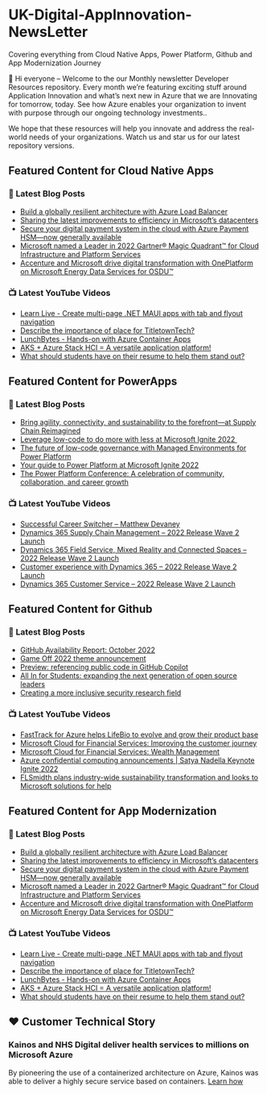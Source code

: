 # UK-Digital-AppInnovation-NewsLetter

Covering everything from Cloud Native Apps, Power Platform, Github and App Modernization Journey

👋 Hi everyone – Welcome to the our Monthly newsletter Developer Resources repository. Every month we’re featuring exciting stuff around Application Innovation and what’s next new in Azure that we are Innovating for tomorrow, today. See how Azure enables your organization to invent with purpose through our ongoing technology investments..


We hope that these resources will help you innovate and address the real-world needs of your organizations. Watch us and star us for our latest repository versions.

## Featured Content for Cloud Native Apps


### 📝 Latest Blog Posts

    
<!-- BLOGCNA:START -->
- [Build a globally resilient architecture with Azure Load Balancer](https://azure.microsoft.com/blog/build-a-globally-resilient-architecture-with-azure-load-balancer-2/)
- [Sharing the latest improvements to efficiency in Microsoft’s datacenters](https://azure.microsoft.com/blog/sharing-the-latest-improvements-to-efficiency-in-microsoft-s-datacenters/)
- [Secure your digital payment system in the cloud with Azure Payment HSM—now generally available](https://azure.microsoft.com/blog/secure-your-digital-payment-system-in-the-cloud-with-azure-payment-hsm-now-generally-available/)
- [Microsoft named a Leader in 2022 Gartner® Magic Quadrant™ for Cloud Infrastructure and Platform Services](https://azure.microsoft.com/blog/microsoft-named-a-leader-in-2022-gartner-magic-quadrant-for-cloud-infrastructure-and-platform-services/)
- [Accenture and Microsoft drive digital transformation with OnePlatform on Microsoft Energy Data Services for OSDU™](https://azure.microsoft.com/blog/accenture-and-microsoft-drive-digital-transformation-with-oneplatform-on-microsoft-energy-data-services-for-osdu/)
<!-- BLOGCNA:END -->

### 📺 Latest YouTube Videos

 
<!-- YOUTUBECNA:START -->
- [Learn Live - Create multi-page .NET MAUI apps with tab and flyout navigation](https://www.youtube.com/watch?v=7ZeZD-iJFQw)
- [Describe the importance of place for TitletownTech?](https://www.youtube.com/watch?v=u-PpG7zXaN4)
- [LunchBytes - Hands-on with Azure Container Apps](https://www.youtube.com/watch?v=OXA4pi5i740)
- [AKS + Azure Stack HCI = A versatile application platform!](https://www.youtube.com/watch?v=1d4tvqbTo3M)
- [What should students have on their resume to help them stand out?](https://www.youtube.com/watch?v=zmd-SR1teJU)
<!-- YOUTUBECNA:END -->

##  Featured Content for PowerApps
### 📝 Latest Blog Posts
<!-- BLOGPOWER:START -->
- [Bring agility, connectivity, and sustainability to the forefront—at Supply Chain Reimagined](https://cloudblogs.microsoft.com/dynamics365/bdm/2022/10/27/bring-agility-connectivity-and-sustainability-to-the-forefront-at-supply-chain-reimagined/)
- [Leverage low-code to do more with less at Microsoft Ignite 2022 ](https://cloudblogs.microsoft.com/powerplatform/2022/10/12/leverage-low-code-to-do-more-with-less-at-microsoft-ignite-2022/)
- [The future of low-code governance with Managed Environments for Power Platform](https://cloudblogs.microsoft.com/powerplatform/2022/10/12/the-future-of-low-code-governance-with-managed-environments-for-power-platform/)
- [Your guide to Power Platform at Microsoft Ignite 2022](https://cloudblogs.microsoft.com/powerplatform/2022/10/05/your-guide-to-power-platform-at-microsoft-ignite-2022/)
- [The Power Platform Conference: A celebration of community, collaboration, and career growth](https://cloudblogs.microsoft.com/powerplatform/2022/09/20/the-power-platform-conference-a-celebration-of-community-collaboration-and-career-growth/)
<!-- BLOGPOWER:END -->
 ### 📺 Latest YouTube Videos
    
<!-- YOUTUBEPOWER:START -->
- [Successful Career Switcher – Matthew Devaney](https://www.youtube.com/watch?v=o-dIRVcciTs)
- [Dynamics 365 Supply Chain Management – 2022 Release Wave 2 Launch](https://www.youtube.com/watch?v=uLHTyCwu6z8)
- [Dynamics 365 Field Service, Mixed Reality and Connected Spaces – 2022 Release Wave 2 Launch](https://www.youtube.com/watch?v=sB_k0Tpok60)
- [Customer experience with Dynamics 365 – 2022 Release Wave 2 Launch](https://www.youtube.com/watch?v=Bt259-mywFU)
- [Dynamics 365 Customer Service – 2022 Release Wave 2 Launch](https://www.youtube.com/watch?v=LUMsRutA77c)
<!-- YOUTUBEPOWER:END -->

##  Featured Content for Github
### 📝 Latest Blog Posts
<!-- BLOGGITHUB:START -->
- [GitHub Availability Report: October 2022](https://github.blog/2022-11-02-github-availability-report-october-2022/)
- [Game Off 2022 theme announcement](https://github.blog/2022-11-01-game-off-2022-theme-announcement/)
- [Preview: referencing public code in GitHub Copilot](https://github.blog/2022-11-01-preview-referencing-public-code-in-github-copilot/)
- [All In for Students: expanding the next generation of open source leaders](https://github.blog/2022-11-01-all-in-for-students-expanding-the-next-generation-of-open-source-leaders/)
- [Creating a more inclusive security research field](https://github.blog/2022-10-31-creating-a-more-inclusive-security-research-field/)
<!-- BLOGGITHUB:END -->
### 📺 Latest YouTube Videos
<!-- YOUTUBEGITHUB:START -->
- [FastTrack for Azure helps LifeBio to evolve and grow their product base](https://www.youtube.com/watch?v=2dmzv4R_Kls)
- [Microsoft Cloud for Financial Services: Improving the customer journey](https://www.youtube.com/watch?v=CjUbQe1ys0c)
- [Microsoft Cloud for Financial Services: Wealth Management](https://www.youtube.com/watch?v=5JW9F8g7_6s)
- [Azure confidential computing announcements | Satya Nadella Keynote Ignite 2022](https://www.youtube.com/watch?v=ulNtbG_EZUI)
- [FLSmidth plans industry-wide sustainability transformation and looks to Microsoft solutions for help](https://www.youtube.com/watch?v=V5Br8Xv4BNE)
<!-- YOUTUBEGITHUB:END -->
##  Featured Content for App Modernization
### 📝 Latest Blog Posts
<!-- BLOGAPPMOD:START -->
- [Build a globally resilient architecture with Azure Load Balancer](https://azure.microsoft.com/blog/build-a-globally-resilient-architecture-with-azure-load-balancer-2/)
- [Sharing the latest improvements to efficiency in Microsoft’s datacenters](https://azure.microsoft.com/blog/sharing-the-latest-improvements-to-efficiency-in-microsoft-s-datacenters/)
- [Secure your digital payment system in the cloud with Azure Payment HSM—now generally available](https://azure.microsoft.com/blog/secure-your-digital-payment-system-in-the-cloud-with-azure-payment-hsm-now-generally-available/)
- [Microsoft named a Leader in 2022 Gartner® Magic Quadrant™ for Cloud Infrastructure and Platform Services](https://azure.microsoft.com/blog/microsoft-named-a-leader-in-2022-gartner-magic-quadrant-for-cloud-infrastructure-and-platform-services/)
- [Accenture and Microsoft drive digital transformation with OnePlatform on Microsoft Energy Data Services for OSDU™](https://azure.microsoft.com/blog/accenture-and-microsoft-drive-digital-transformation-with-oneplatform-on-microsoft-energy-data-services-for-osdu/)
<!-- BLOGAPPMOD:END -->
### 📺 Latest YouTube Videos
<!-- YOUTUBEAPPMOD:START -->
- [Learn Live - Create multi-page .NET MAUI apps with tab and flyout navigation](https://www.youtube.com/watch?v=7ZeZD-iJFQw)
- [Describe the importance of place for TitletownTech?](https://www.youtube.com/watch?v=u-PpG7zXaN4)
- [LunchBytes - Hands-on with Azure Container Apps](https://www.youtube.com/watch?v=OXA4pi5i740)
- [AKS + Azure Stack HCI = A versatile application platform!](https://www.youtube.com/watch?v=1d4tvqbTo3M)
- [What should students have on their resume to help them stand out?](https://www.youtube.com/watch?v=zmd-SR1teJU)
<!-- YOUTUBEAPPMOD:END -->


## ♥️ Customer Technical Story 

### Kainos and NHS Digital deliver health services to millions on Microsoft Azure

By pioneering the use of a containerized architecture on Azure, Kainos was able to deliver a highly secure service based on containers. [Learn how](https://customers.microsoft.com/en-us/story/1368348549535774520-kainos-and-nhs-digital-deliver-health-services-to-millions-on-microsoft-azure)

